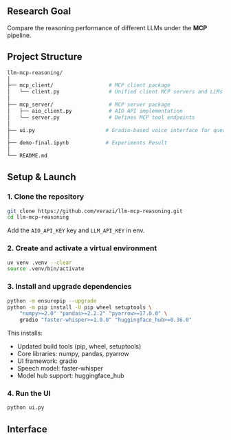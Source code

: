 ## Research Goal

Compare the reasoning performance of different LLMs under the **MCP** pipeline.  


## Project Structure
```bash
llm-mcp-reasoning/
│
├── mcp_client/                  # MCP client package
│   └── client.py                # Unified client MCP servers and LLMs
│
├── mcp_server/                  # MCP server package
│   ├── aio_client.py            # AIO API implementation
│   └── server.py                # Defines MCP tool endpoints
│
├── ui.py                       # Gradio-based voice interface for querying MCP tools
│
├── demo-final.ipynb            # Experiments Result
│
└── README.md

```



## Setup & Launch

### 1. Clone the repository

```bash
git clone https://github.com/verazi/llm-mcp-reasoning.git
cd llm-mcp-reasoning
```

Add the `AIO_API_KEY` key and `LLM_API_KEY` in env.

### 2. Create and activate a virtual environment
```bash
uv venv .venv --clear
source .venv/bin/activate
```

### 3. Install and upgrade dependencies

```bash
python -m ensurepip --upgrade 
python -m pip install -U pip wheel setuptools \
    "numpy>=2.0" "pandas>=2.2.2" "pyarrow>=17.0.0" \
    gradio "faster-whisper>=1.0.0" "huggingface_hub>=0.36.0"
```

This installs:
- Updated build tools (pip, wheel, setuptools)
- Core libraries: numpy, pandas, pyarrow
- UI framework: gradio
- Speech model: faster-whisper
- Model hub support: huggingface_hub

### 4. Run the UI
```bash
python ui.py
```


## Interface


